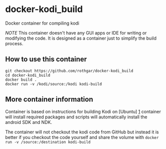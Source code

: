docker-kodi_build
=================

Docker container for compiling kodi

*NOTE* This container doesn't have any GUI apps or IDE for writing or modifying the code. 
It is designed as a container just to simplify the build process.

## How to use this container

```
git checkout https://github.com/rothgar/docker-kodi_build
cd docker-kodi_build
docker build .
docker run -v /kodi/source:/kodi kodi-build
```

## More container information

Container is based on instructions for building Kodi on [Ubuntu] [1]
container will install required packages and scripts will automatically install
the android SDK and NDK.

The container will not checkout the kodi code from GitHub but instead it is better if you
checkout the code yourself and share the volume with `docker run -v /source:/destination kodi-build`

 [1]: https://github.com/xbmc/xbmc/blob/master/docs/README.android
